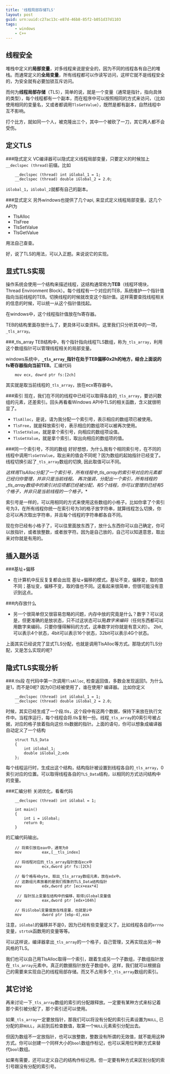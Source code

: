 ```yaml
---
title: '线程局部存储TLS'
layout: post
guid: urn:uuid:c27ac13c-e87d-46b8-85f2-b051d37d1103
tags:
    - windows
    - C++
---
```


线程安全
-----------------

堆栈中定义的**局部变量**，对多线程来说是安全的，因为不同的线程各有自己的堆栈。而通常定义的**全局变量**，所有线程都可以作读写访问，这样它就不是线程安全的，为安全就有必要加锁互斥访问。

而何为**线程局部存储**（TLS），简单的说，就是一个变量（通常是指针，指向具体的类型），每个线程都有一个副本，而在程序中可以按照相同的方式来访问，（比如使用相同的变量名，又或者都调用`TlsGetValue`），既然是都有副本，自然线程中互不影响。

打个比方，就如同一个人，被克隆出三个，其中一个被砍了一刀，其它两人都不会受伤。

定义TLS
------------
###隐式定义
VC编译器可以隐式定义线程局部变量，只要定义的时候加上`__declspec (thread)`前缀。比如

        __declspec (thread) int iGlobal_1 = 1;
        __declspec (thread) double iGlobal_2 = 2.0;
        
`iGlobal_1`，`iGlobal_2`就都有自己的副本。


###显式定义
另外windows也提供了几个api, 来显式定义线程局部变量。这几个API为

* TlsAlloc
* TlsFree
* TlsSetValue
* TlsGetValue

用法自己查查。


好，说了TLS的用法，可以入正题。来说说它的实现。

显式TLS实现
------------
操作系统会使用一个结构来描述线程，这结构通常称为**TEB**（线程环境块，Thread Environment Block）。每个线程有一个对应的TEB，系统维护一个指针值指向当前线程的TEB。切换线程的时候就改变这个指针值。这样需要查找线程相关的信息的时候，可以统一从这个指针值找起。

在windows中，这个线程指针值放在fs寄存器。


TEB的结构里面存放什么了，更具体可以查资料。这里我们只分析其中的一项，`_tls_array`。


###_tls_array
TEB结构中，有个指针指向线程TLS数组，称为`_tls_array`，利用这个数组指针可以管理线程相关的局部变量。

windows系统中，**`_tls_array_`指针在处于TEB偏移0x2h的地方，结合上面说的fs寄存器指向当前TEB**。汇编代码

		mov ecx, dowrd ptr fs:[2ch]

其实就是取当前线程的`_tls_array`，放在ecx寄存器中。


###索引
现在，我们在不同的线程中已经可以取得各自的`_tls_array`，要访问数组的元素，还差索引。回头再看看Windows API中TLS的相关函数，含义就很明显了。

* `TlsAlloc`，是说，请为我分配一个索引号，表示相应的数组项已被使用。
* `TlsFree`，就是释放索引号，表示相应的数组项可以被再次使用。
* `TlsSetValue`，就是拿个索引号，向相应的数组项设值。
* `TlsGetValue`，就是拿个索引，取出向相应的数组项的值。


###同一个索引号，不同的数组
好好想想，为什么我有个相同索引号，在不同的线程中调用`TlsGetValue`，取出来的值会不同呢？因为数组的起始指针已经变了。线程切换引起了`_tls_array`数组的切换, 因此取值可以不同。

**这样用TlsAlloc分配了一个索引号，所有线程中\_tls_array的索引号对应的元素都已经归你管理，并非只是当前线程。* 再次强调，分配出一个索引，所有线程的\_tls_array数组中的索引对应项都已经被分配，有5个线程，你可以管理的已经有5个格子，并非只是当前线程的一个格子。**

索引号是一样的，可以用相同的方式来使用这些数组的小格子。比如你拿了个索引号为3，在所有线程你统一在索引号为3的格子放字符串，就算线程怎么切换，你总可以再次取出字符串，并且每个线程的字符串都各自不同。

现在你已经有小格子了，可以往里面放东西了，放什么东西你可以自己确定，你可以放指针，或者放整数，或者放字符。因为是自己放的，自己可以知道意思，取出来对你就是有用的。

插入题外话
------------
###基址+偏移
* 在计算机中反反复复都会出现 基址+偏移的模式。基址不变，偏移变，取的值不同；基址变，偏移不变，取的值也不同。这看起来很简单，但很可能没有意识到这点。

###内存放什么
* 另一个很简单但又很容易忽略的问题，内存中放的究竟是什么？数字？可以说是，但更准确的是放状态，只不过这状态可以用*数字来编码*（任何东西都可以用数字来编码，只要你懂得解码的方式，这串数字对你就是有意义的）。 2bit, 可以表示4个状态，4bit可以表示16个状态，32bit可以表示4G个状态。


上面其实已经说完了显式TLS分配，也就是调用TlsAlloc等方式。那隐式的TLS分配，又是怎么实现的呢?


隐式TLS实现分析
---------------
###.tls段
在代码中第一次调用`TlsAlloc`, 检查返回值，多数会发现返回1。为什么是1，而不是0呢? 因为0已经被使用了，谁在使用? 编译器。
比如你定义

        __declspec (thread) int iGlobal_1 = 1;
        __declspec (thread) double iGlobal_2 = 2.0;
时候，其实已经生成了一个段.tls，这个段中有这两个数据，保持下来放在执行文件中。当程序运行，每个线程会将.tls复制一份。线程`_tls_array`的0索引号被占据，对应的格子放着指向这份.tls数据的指针。上面的语句，你可以想象成编译器自动定义了一个结构

		struct TLS_Data
		{
		    int iGlobal_1;
		    double iGlobal_2;edx
		};
		
每个线程运行时，生成出这个结构，结构指针被设置到线程各自的`_tls_array`，0索引对应的位置。可以取得线程各自的`TLS_Data`结构，以相同的方式访问结构中的变量。

###汇编分析
关闭优化，看看代码

        __declspec (thread) int iGlobal = 1;
        
        int main()
        {
            int i = iGlobal;
            return 0;
        }
        
的汇编代码输出。

		// 将索引放在eax中，通常为0
		mov         eax,[__tls_index]      
		
		// 将线程对应的_tls_array指针放在ecx中      
		mov         ecx,dword ptr fs:[2Ch]       
		
		// 每个格有4byte, 取出_tls_array数组元素，放在edx中。
		// 这数组元素放着的是我们假象的TLS_Data结构指针
		mov         edx,dword ptr [ecx+eax*4]
		
		 // 指针加上变量在结构中的偏移，取得iGlobal变量值
		mov         eax,dword ptr [edx+104h]   
		
		// 将iGlobal变量值放在栈变量，也就是i中
		mov         dword ptr [ebp-4],eax       


注意，`iGlobal`的偏移并不是0，因为已经有些变量定义了。比如线程各自的`errno`变量，`strtok`函数用的变量等等。

可以这样说，编译器拿出`_tls_array`的一个格子，自己管理，又再实现出另一种风格的TLS。

我们也可以自己用TlsAlloc取得一个索引，跟着生成另一个子数组，子数组指针放在`_tls_array`元素中。真正的数据指针放在子数组中。这样，我们就可以根据自己的需要来实现自己的线程局部存储。而又不占用多个`_tls_array`数组的索引。


其它讨论
-----------------
再来讨论一下`_tls_array`数组的索引的分配跟释放。一定要有某种方式来标记着那个索引被分配了，那个索引还可以使用。

如果`_tls_array`一定要放指针，那我们可以将没有分配的索引元素设置为`NULL`, 已分配的非`NULL`，从前到后检查数值，取第一个`NULL`元素索引分配出去。

但因为数组不一定放指针，也可以放整数，整数没有所谓的无效值，就不能用这种方式。你可以创建一个同样大小的`bool`数组作标记，也可以采用位判断方式来替代`bool`数组。

如果有需要，还可以定义自己的结构作标记用。但一定要有种方式来区别分配的索引号跟没有分配的索引号。

